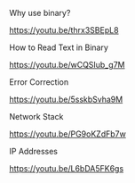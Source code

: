 Why use binary?

https://youtu.be/thrx3SBEpL8

How to Read Text in Binary

https://youtu.be/wCQSIub_g7M

Error Correction 

https://youtu.be/5sskbSvha9M

Network Stack 

https://youtu.be/PG9oKZdFb7w

IP Addresses 

https://youtu.be/L6bDA5FK6gs